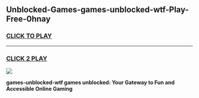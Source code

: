 
## Unblocked-Games-games-unblocked-wtf-Play-Free-0hnay
<h3>
<a href="https://premium76.site?title=games-unblocked-wtf&ref=20M">CLICK TO PLAY</a></h3>
<hr>

<h3>
<a href="https://premium76.site?title=games-unblocked-wtf&ref=20M">CLICK 2 PLAY</a>
  
</h3>

<a href="https://premium76.site?title=games-unblocked-wtf&ref=19M"><img src="https://clearcache.store/games.png"></a>


**games-unblocked-wtf games unblocked: Your Gateway to Fun and Accessible Online Gaming**
